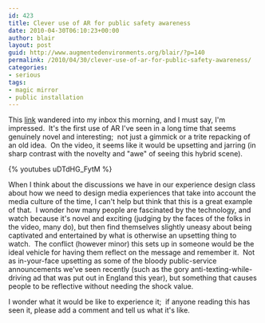 ```yaml
---
id: 423
title: Clever use of AR for public safety awareness
date: 2010-04-30T06:10:23+00:00
author: blair
layout: post
guid: http://www.augmentedenvironments.org/blair/?p=140
permalink: /2010/04/30/clever-use-of-ar-for-public-safety-awareness/
categories:
- serious
tags:
- magic mirror
- public installation
---
```


This [link](http://www.fastcompany.com/1633702/dutch-government-uses-augmented-reality-to-shame-citizens) wandered into my inbox this morning, and I must say, I'm impressed.  It's the first use of AR I've seen in a long time that seems genuinely novel and interesting;  not just a gimmick or a trite repacking of an old idea.  On the video, it seems like it would be upsetting and jarring (in sharp contrast with the novelty and "awe" of seeing this hybrid scene).

{% youtubes uDTdHG_FytM %}

When I think about the discussions we have in our experience design class about how we need to design media experiences that take into account the media culture of the time, I can't help but think that this is a great example of that.  I wonder how many people are fascinated by the technology, and watch because it's novel and exciting (judging by the faces of the folks in the video, many do), but then find themselves slightly uneasy about being captivated and entertained by what is otherwise an upsetting thing to watch.  The conflict (however minor) this sets up in someone would be the ideal vehicle for having them reflect on the message and remember it.  Not as in-your-face upsetting as some of the bloody public-service announcements we've seen recently (such as the gory anti-texting-while-driving ad that was put out in England this year), but something that causes people to be reflective without needing the shock value.

I wonder what it would be like to experience it;  if anyone reading this has seen it, please add a comment and tell us what it's like.
